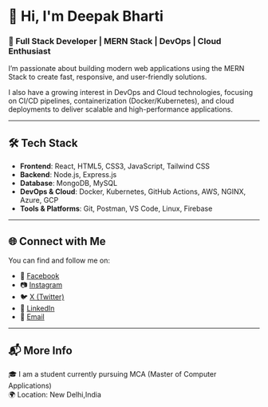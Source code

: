 # 👋 Hi, I'm Deepak Bharti

### 🚀 Full Stack Developer | MERN Stack | DevOps | Cloud Enthusiast

I’m passionate about building modern web applications using the MERN Stack to create fast, responsive, and user-friendly solutions.

I also have a growing interest in DevOps and Cloud technologies, focusing on CI/CD pipelines, containerization (Docker/Kubernetes), and cloud deployments to deliver scalable and high-performance applications.



---

## 🛠️ Tech Stack

- **Frontend**: React, HTML5, CSS3, JavaScript, Tailwind CSS
- **Backend**: Node.js, Express.js
- **Database**: MongoDB, MySQL
- **DevOps & Cloud**: Docker, Kubernetes, GitHub Actions, AWS, NGINX, Azure, GCP
- **Tools & Platforms**: Git, Postman, VS Code, Linux, Firebase

---



## 🌐 Connect with Me

You can find and follow me on:

- 🔗 [Facebook](https://www.facebook.com/share/1Cpv6vEnW4/)
- 📷 [Instagram](https://instagram.com/_deepak.bharti_)
- 🐦 [X (Twitter)](https://x.com/deepak17122002)
- 💼 [LinkedIn](https://linkedin.com/in/deepakbhartix)
- 📧 [Email](https://mail.google.com/mail/?view=cm&fs=1&to=deepak17122002@gmail.com)




---

## 📬 More Info

🎓 I am a student currently pursuing MCA (Master of Computer Applications)
 <br/>🌍 Location: New Delhi,India
